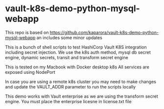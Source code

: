 # vault-k8s-demo-python-mysql-webapp
This repo is based on https://github.com/kaparora/vault-k8s-demo-python-mysql-webapp an includes some minor updates

This is a bunch of shell scripts to test HashiCorp Vault K8S integration including secret injection.
We use the k8s auth method, mysql db secret engine, dynamic secrets, transit and transform secret engine

This is tested on my Macbook with Docker desktop k8s
All services are exposed using NodePort

In case you are using a remote k8s cluster you may need to make changes and update the VAULT_ADDR parameter to run the scripts locally

This demo works with Vault enterprise as we are using the transform secret engine. 
You must place the enterprise licesne in license.txt file

